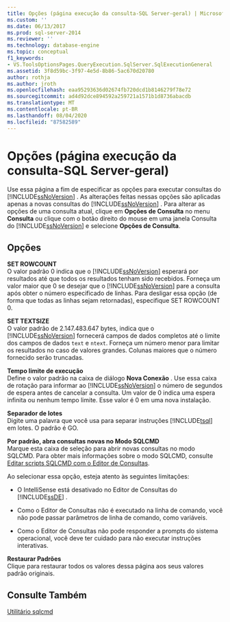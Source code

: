 ```yaml
---
title: Opções (página execução da consulta-SQL Server-geral) | Microsoft Docs
ms.custom: ''
ms.date: 06/13/2017
ms.prod: sql-server-2014
ms.reviewer: ''
ms.technology: database-engine
ms.topic: conceptual
f1_keywords:
- VS.ToolsOptionsPages.QueryExecution.SqlServer.SqlExecutionGeneral
ms.assetid: 3f8d59bc-3f97-4e5d-8b86-5ac670d20780
author: rothja
ms.author: jroth
ms.openlocfilehash: eaa95293636d02674fb720dcd1b8146279f78e72
ms.sourcegitcommit: ad4d92dce894592a259721a1571b1d8736abacdb
ms.translationtype: MT
ms.contentlocale: pt-BR
ms.lasthandoff: 08/04/2020
ms.locfileid: "87582589"
---
```

# <a name="options-query-execution-sql-server-general-page"></a>Opções (página execução da consulta-SQL Server-geral)
  Use essa página a fim de especificar as opções para executar consultas do [!INCLUDE[ssNoVersion](../includes/ssnoversion-md.md)] . As alterações feitas nessas opções são aplicadas apenas a novas consultas do [!INCLUDE[ssNoVersion](../includes/ssnoversion-md.md)] . Para alterar as opções de uma consulta atual, clique em **Opções de Consulta** no menu **Consulta** ou clique com o botão direito do mouse em uma janela Consulta do [!INCLUDE[ssNoVersion](../includes/ssnoversion-md.md)] e selecione **Opções de Consulta**.  
  
## <a name="options"></a>Opções  
 **SET ROWCOUNT**  
 O valor padrão 0 indica que o [!INCLUDE[ssNoVersion](../includes/ssnoversion-md.md)] esperará por resultados até que todos os resultados tenham sido recebidos. Forneça um valor maior que 0 se desejar que o [!INCLUDE[ssNoVersion](../includes/ssnoversion-md.md)] pare a consulta após obter o número especificado de linhas. Para desligar essa opção (de forma que todas as linhas sejam retornadas), especifique SET ROWCOUNT 0.  
  
 **SET TEXTSIZE**  
 O valor padrão de 2.147.483.647 bytes, indica que o [!INCLUDE[ssNoVersion](../includes/ssnoversion-md.md)] fornecerá campos de dados completos até o limite dos campos de dados `text` e `ntext`. Forneça um número menor para limitar os resultados no caso de valores grandes. Colunas maiores que o número fornecido serão truncadas.  
  
 **Tempo limite de execução**  
 Define o valor padrão na caixa de diálogo **Nova Conexão** . Use essa caixa de rotação para informar ao [!INCLUDE[ssNoVersion](../includes/ssnoversion-md.md)] o número de segundos de espera antes de cancelar a consulta. Um valor de 0 indica uma espera infinita ou nenhum tempo limite. Esse valor é 0 em uma nova instalação.  
  
 **Separador de lotes**  
 Digite uma palavra que você usa para separar instruções [!INCLUDE[tsql](../includes/tsql-md.md)] em lotes. O padrão é GO.  
  
 **Por padrão, abra consultas novas no Modo SQLCMD**  
 Marque esta caixa de seleção para abrir novas consultas no modo SQLCMD. Para obter mais informações sobre o modo SQLCMD, consulte [Editar scripts SQLCMD com o Editor de Consultas](../relational-databases/scripting/edit-sqlcmd-scripts-with-query-editor.md).  
  
 Ao selecionar essa opção, esteja atento às seguintes limitações:  
  
-   O IntelliSense está desativado no Editor de Consultas do [!INCLUDE[ssDE](../includes/ssde-md.md)] .  
  
-   Como o Editor de Consultas não é executado na linha de comando, você não pode passar parâmetros de linha de comando, como variáveis.  
  
-   Como o Editor de Consultas não pode responder a prompts do sistema operacional, você deve ter cuidado para não executar instruções interativas.  
  
 **Restaurar Padrões**  
 Clique para restaurar todos os valores dessa página aos seus valores padrão originais.  
  
## <a name="see-also"></a>Consulte Também  
 [Utilitário sqlcmd](../tools/sqlcmd-utility.md)  
  
  
